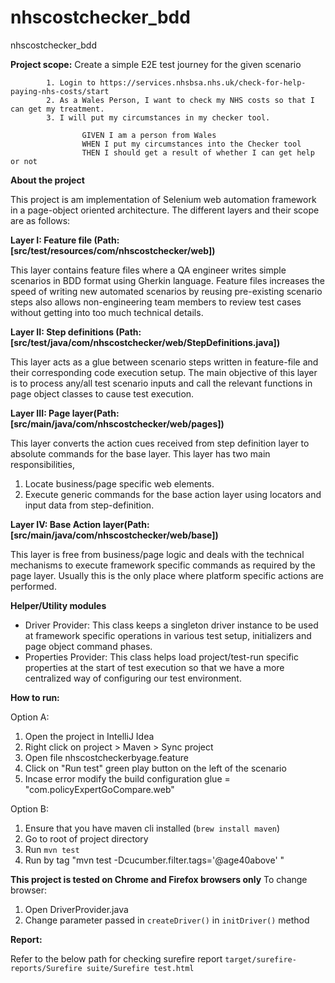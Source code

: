 # nhscostchecker_bdd
nhscostchecker_bdd

**Project scope:**
Create a simple E2E test journey for the given scenario
```
        1. Login to https://services.nhsbsa.nhs.uk/check-for-help-paying-nhs-costs/start
        2. As a Wales Person, I want to check my NHS costs so that I can get my treatment.
        3. I will put my circumstances in my checker tool.
```

```
                GIVEN I am a person from Wales
                WHEN I put my circumstances into the Checker tool
                THEN I should get a result of whether I can get help or not
```
**About the project**

This project is am implementation of Selenium web automation framework in a page-object oriented architecture.
The different layers and their scope are as follows:

**Layer I: Feature file (Path: [src/test/resources/com/nhscostchecker/web])**

This layer contains feature files where a QA engineer writes simple scenarios in BDD format using Gherkin language.
Feature files increases the speed of writing new automated scenarios by reusing pre-existing scenario steps also allows non-engineering
team members to review test cases without getting into too much technical details.

**Layer II: Step definitions (Path: [src/test/java/com/nhscostchecker/web/StepDefinitions.java])**

This layer acts as a glue between scenario steps written in feature-file and their corresponding code execution setup.
The main objective of this layer is to process any/all test scenario inputs and call the relevant functions in page object
classes to cause test execution.

**Layer III: Page layer(Path: [src/main/java/com/nhscostchecker/web/pages])**

This layer converts the action cues received from step definition layer to absolute commands for the base layer.
This layer has two main responsibilities,
1. Locate business/page specific web elements.
2. Execute generic commands for the base action layer using locators and input data from step-definition.

**Layer IV: Base Action layer(Path: [src/main/java/com/nhscostchecker/web/base])**

This layer is free from business/page logic and deals with the technical mechanisms to execute framework specific commands
as required by the page layer. Usually this is the only place where platform specific actions are performed.

**Helper/Utility modules**

- Driver Provider: This class keeps a singleton driver instance to be used at framework specific operations in various test setup, initializers and page object command phases.
- Properties Provider: This class helps load project/test-run specific properties at the start of test execution so that we have a more centralized way of configuring our test environment.   

**How to run:**

Option A:
1. Open the project in IntelliJ Idea
2. Right click on project > Maven > Sync project
3. Open file nhscostcheckerbyage.feature
4. Click on "Run test" green play button on the left of the scenario
5. Incase error modify the build configuration glue = "com.policyExpertGoCompare.web"

Option B:
1. Ensure that you have maven cli installed (`brew install maven`)
2. Go to root of project directory
3. Run `mvn test`
4. Run by tag "mvn test -Dcucumber.filter.tags='@age40above' "

**This project is tested on Chrome and Firefox browsers only**
To change browser:
1. Open DriverProvider.java
2. Change parameter passed in `createDriver()` in `initDriver()` method

**Report:**

Refer to the below path for checking surefire report
 `target/surefire-reports/Surefire suite/Surefire test.html`

